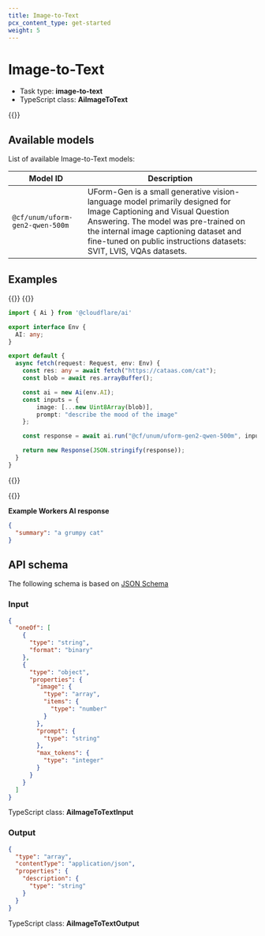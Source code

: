```yaml
---
title: Image-to-Text
pcx_content_type: get-started
weight: 5
---
```


# Image-to-Text



* Task type: **image-to-text**
* TypeScript class: **AiImageToText**

{{<render file="_npm-update.md">}}

## Available models

List of available Image-to-Text models:

| Model ID                        | Description                   |
| ------------------------------- | ----------------------------- |
| `@cf/unum/uform-gen2-qwen-500m`                   | UForm-Gen is a small generative vision-language model primarily designed for Image Captioning and Visual Question Answering. The model was pre-trained on the internal image captioning dataset and fine-tuned on public instructions datasets: SVIT, LVIS, VQAs datasets.<br/>  |

## Examples

{{<tabs labels="worker | curl">}}
{{<tab label="worker" default="true">}}

```ts
import { Ai } from '@cloudflare/ai'

export interface Env {
  AI: any;
}

export default {
  async fetch(request: Request, env: Env) {
    const res: any = await fetch("https://cataas.com/cat");
    const blob = await res.arrayBuffer();

    const ai = new Ai(env.AI);
    const inputs = {
        image: [...new Uint8Array(blob)],
        prompt: "describe the mood of the image"
    };

    const response = await ai.run("@cf/unum/uform-gen2-qwen-500m", inputs);

    return new Response(JSON.stringify(response));
  }
}
```

{{</tab>}}

{{</tabs>}}

**Example Workers AI response**

```json
{
  "summary": "a grumpy cat"
}
```

## API schema

The following schema is based on [JSON Schema](https://json-schema.org/)

### Input

```json
{
  "oneOf": [
    {
      "type": "string",
      "format": "binary"
    },
    {
      "type": "object",
      "properties": {
        "image": {
          "type": "array",
          "items": {
            "type": "number"
          }
        },
        "prompt": {
          "type": "string"
        },
        "max_tokens": {
          "type": "integer"
        }
      }
    }
  ]
}
```

TypeScript class: **AiImageToTextInput**

### Output

```json
{
  "type": "array",
  "contentType": "application/json",
  "properties": {
    "description": {
      "type": "string"
    }
  }
}
```

TypeScript class: **AiImageToTextOutput**
